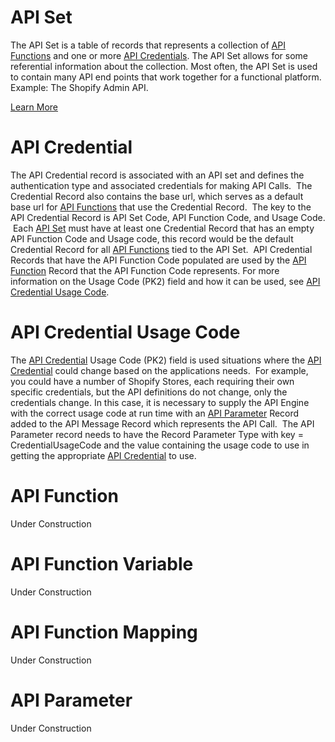 # API Set

The API Set is a table of records that represents a collection of [API Functions](https://github.com/SuiteEngine/APIEngine/wiki/APIEngineTermsAndDefinitions#api-function) and one or more [API Credentials](https://github.com/SuiteEngine/APIEngine/wiki/APIEngineTermsAndDefinitionsapi-credential). The API Set allows for some referential information about the collection. Most often, the API Set is used to contain many API end points that work together for a functional platform. Example: The Shopify Admin API.

[Learn More](https://github.com/SuiteEngine/APIEngine/wiki/LearnMore-APISet)

# API Credential

The API Credential record is associated with an API set and defines the authentication type and associated credentials for making API Calls.  The Credential Record also contains the base url, which serves as a default base url for [API Functions](https://github.com/SuiteEngine/APIEngine/wiki/APIEngineTermsAndDefinitions#api-function) that use the Credential Record.  The key to the API Credential Record is API Set Code, API Function Code, and Usage Code.  Each [API Set](https://github.com/SuiteEngine/APIEngine/wiki/APIEngineTermsAndDefinitions#api-set) must have at least one Credential Record that has an empty API Function Code and Usage code, this record would be the default Credential Record for all [API Functions](https://github.com/SuiteEngine/APIEngine/wiki/APIEngineTermsAndDefinitions#api-function) tied to the API Set.  API Credential Records that have the API Function Code populated are used by the [API Function](https://github.com/SuiteEngine/APIEngine/wiki/APIEngineTermsAndDefinitions#api-function) Record that the API Function Code represents. For more information on the Usage Code (PK2) field and how it can be used, see [API Credential Usage Code](https://github.com/SuiteEngine/APIEngine/wiki/APIEngineTermsAndDefinitions#api-credential-usage-code).

# API Credential Usage Code

The [API Credential](https://github.com/SuiteEngine/APIEngine/wiki/APIEngineTermsAndDefinitions#api-credential) Usage Code (PK2) field is used situations where the [API Credential](https://github.com/SuiteEngine/APIEngine/wiki/APIEngineTermsAndDefinitions#api-credential) could change based on the applications needs.  For example, you could have a number of Shopify Stores, each requiring their own specific credentials, but the API definitions do not change, only the credentials change. In this case, it is necessary to supply the API Engine with the correct usage code at run time with an [API Parameter](https://github.com/SuiteEngine/APIEngine/wiki/APIEngineTermsAndDefinitions#api-parameter) Record added to the API Message Record which represents the API Call.  The API Parameter record needs to have the Record Parameter Type with key = CredentialUsageCode and the value containing the usage code to use in getting the appropriate [API Credential](https://github.com/SuiteEngine/APIEngine/wiki/APIEngineTermsAndDefinitions#api-credential) to use.

# API Function

Under Construction

# API Function Variable

Under Construction

# API Function Mapping

Under Construction
# API Parameter

Under Construction